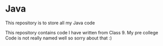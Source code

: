 # Java
This repository is to store all my Java code

This repository contains code I have written from Class 9.
My pre college Code is not really named well so sorry about that :)
